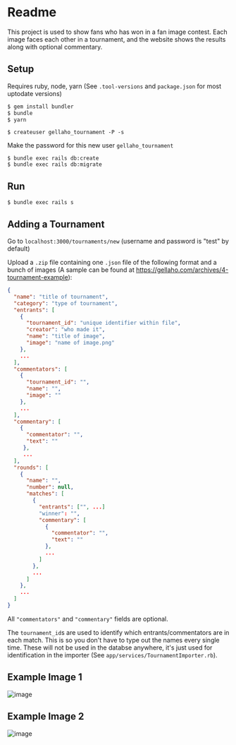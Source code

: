 # Readme

This project is used to show fans who has won in a fan image contest. Each image faces each other in a tournament, and the website shows the results along with optional commentary.

## Setup

Requires ruby, node, yarn
(See `.tool-versions` and `package.json` for most uptodate versions)

```bash
$ gem install bundler
$ bundle
$ yarn
```

`$ createuser gellaho_tournament -P -s`

Make the password for this new user `gellaho_tournament`

```
$ bundle exec rails db:create
$ bundle exec rails db:migrate
```

## Run

`$ bundle exec rails s`

## Adding a Tournament

Go to `localhost:3000/tournaments/new` (username and password is "test" by default)

Upload a `.zip` file containing one `.json` file of the following format and a bunch of images (A sample can be found at https://gellaho.com/archives/4-tournament-example):

```json
{
  "name": "title of tournament",
  "category": "type of tournament",
  "entrants": [
    {
      "tournament_id": "unique identifier within file",
      "creator": "who made it",
      "name": "title of image",
      "image": "name of image.png"
    },
    ...
  ],
  "commentators": [
    {
      "tournament_id": "",
      "name": "",
      "image": ""
    },
    ...
  ],
  "commentary": [
    {
      "commentator": "",
      "text": ""
     },
     ...
  ],
  "rounds": [
    {
      "name": "",
      "number": null,
      "matches": [
        {
          "entrants": ["", ...]
          "winner": "",
          "commentary": [
            {
              "commentator": "",
              "text": ""
            },
            ...
          ]
        },
        ...
      ]
    },
    ...
  ]
}
```

All `"commentators"` and `"commentary"` fields are optional.

The `tournament_id`s are used to identify which entrants/commentators are in each match. This is so you don't have to type out the names every single time. These will not be used in the databse anywhere, it's just used for identification in the importer (See `app/services/TournamentImporter.rb`).

## Example Image 1

![image](https://github.com/gellaho/gellaho_tournament/assets/3290267/d4a74e68-7b73-4327-a291-c0c379b7b44e)

## Example Image 2

![image](https://github.com/gellaho/gellaho_tournament/assets/3290267/5ff18c08-857d-4117-a217-c6699c6d15d9)

